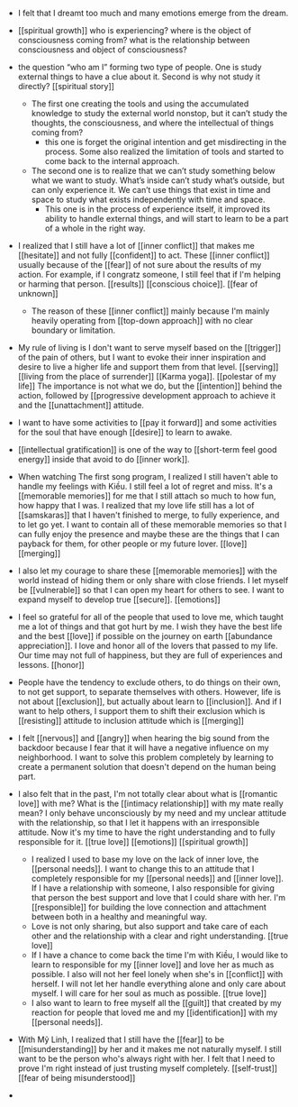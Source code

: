 - I felt that I dreamt too much and many emotions emerge from the dream.
- [[spiritual growth]] who is experiencing? where is the object of consciousness coming from? what is the relationship between consciousness and object of consciousness? 

- the question “who am I” forming two type of people. One is study external things to have a clue about it. Second is why not study it directly? [[spiritual story]]
    - The first one creating the tools and using the accumulated knowledge to study the external world nonstop, but it can’t study the thoughts, the consciousness, and where the intellectual of things coming from?
        - this one is forget the original intention and get misdirecting in the process. Some also realized the limitation of tools and started to come back to the internal approach.
    - The second one is to realize that we can’t study something below what we want to study. What’s inside can’t study what’s outside, but can only experience it. We can’t use things that exist in time and space to study what exists independently with time and space.
        - This one is in the process of experience itself, it improved its ability to handle external things, and will start to learn to be a part of a whole in the right way.
- I realized that I still have a lot of [[inner conflict]] that makes me [[hesitate]] and not fully [[confident]] to act. These [[inner conflict]] usually because of the [[fear]] of not sure about the results of my action. For example, if I congratz someone, I still feel that if I'm helping or harming that person. [[results]] [[conscious choice]]. [[fear of unknown]]
    - The reason of these [[inner conflict]] mainly because I'm mainly heavily operating from [[top-down approach]] with no clear boundary or limitation.

- My rule of living is I don't want to serve myself based on the [[trigger]] of the pain of others, but I want to evoke their inner inspiration and desire to live a higher life and support them from that level. [[serving]] [[living from the place of surrender]] [[Karma yoga]]. [[polestar of my life]]
The importance is not what we do, but the [[intention]] behind the action, followed by [[progressive development approach to achieve it and the [[unattachment]] attitude.
- I want to have some activities to [[pay it forward]] and some activities for the soul that have enough [[desire]] to learn to awake.
- [[intellectual gratification]] is one of the way to [[short-term feel good energy]] inside that avoid to do [[inner work]].
- When watching The first song program, I realized I still haven't able to handle my feelings with Kiều. I still feel a lot of regret and miss. It's a [[memorable memories]] for me that I still attach so much to how fun, how happy that I was. I realized that my love life still has a lot of [[samskaras]] that I haven't finished to merge, to fully experience, and to let go yet. I want to contain all of these memorable memories so that I can fully enjoy the presence and maybe these are the things that I can payback for them, for other people or my future lover. [[love]] [[merging]] 
- I also let my courage to share these [[memorable memories]] with the world instead of hiding them or only share with close friends. I let myself be [[vulnerable]] so that I can open my heart for others to see. I want to expand myself to develop true [[secure]].  [[emotions]]
- I feel so grateful for all of the people that used to love me, which taught me a lot of things and that got hurt by me. I wish they have the best life and the best [[love]] if possible on the journey on earth [[abundance appreciation]]. I love and honor all of the lovers that passed to my life. Our time may not full of happiness, but they are full of experiences and lessons. [[honor]] 
- People have the tendency to exclude others, to do things on their own, to not get support, to separate themselves with others. However, life is not about [[exclusion]], but actually about learn to [[inclusion]]. And if I want to help others, I support them to shift their exclusion which is [[resisting]] attitude to inclusion attitude which is [[merging]]
- I felt [[nervous]] and [[angry]] when hearing the big sound from the backdoor because I fear that it will have a negative influence on my neighborhood. I want to solve this problem completely by learning to create a permanent solution that doesn't depend on the human being part. 
- I also felt that in the past, I'm not totally clear about what is [[romantic love]] with me? What is the [[intimacy relationship]] with my mate really mean? I only behave unconsciously by my need and my unclear attitude with the relationship, so that I let it happens with an irresponsible attitude. Now it's my time to have the right understanding and to fully responsible for it. [[true love]] [[emotions]] [[spiritual growth]] 
    - I realized I used to base my love on the lack of inner love, the [[personal needs]]. I want to change this to an attitude that I completely responsible for my [[personal needs]] and [[inner love]]. If I have a relationship with someone, I also responsible for giving that person the best support and love that I could share with her. I'm [[responsible]] for building the love connection and attachment between both in a healthy and meaningful way.
    - Love is not only sharing, but also support and take care of each other and the relationship with a clear and right understanding. [[true love]]
    -  If I have a chance to come back the time I'm with Kiều, I would like to learn to responsible for my [[inner love]] and love her as much as possible. I also will not her feel lonely when she's in [[conflict]] with herself. I will not let her handle everything alone and only care about myself. I will care for her soul as much as possible. [[true love]]
    - I also want to learn to free myself all the [[guilt]] that created by my reaction for people that loved me and my [[identification]] with my [[personal needs]].
- With Mỹ Linh, I realized that I still have the [[fear]] to be [[misunderstanding]] by her and it makes me not naturally myself. I still want to be the person who's always right with her. I felt that I need to prove I'm right instead of just trusting myself completely. [[self-trust]] [[fear of being misunderstood]]
-  
